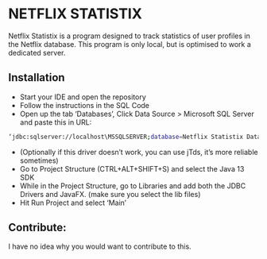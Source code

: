 # NETFLIX STATISTIX
Netflix Statistix is a program designed to track statistics of user profiles in the Netflix database.
This program is only local, but is optimised to work a dedicated server.

## Installation
- Start your IDE and open the repository
- Follow the instructions in the SQL Code
- Open up the tab ‘Databases’, Click Data Source > Microsoft SQL Server and paste this in URL: 
```bash
‘jdbc:sqlserver://localhost\MSSQLSERVER;database=Netflix Statistix Database’
```
- (Optionally if this driver doesn’t work, you can use jTds, it’s more reliable sometimes)
- Go to Project Structure (CTRL+ALT+SHIFT+S) and select the Java 13 SDK
- While in the Project Structure, go to Libraries and add both the JDBC Drivers and JavaFX. (make sure you select the lib files)
- Hit Run Project and select ‘Main’
## Contribute:
I have no idea why you would want to contribute to this.

